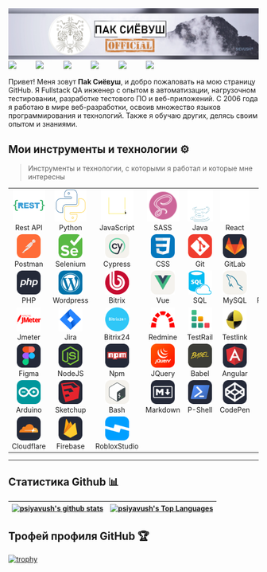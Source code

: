 
<img src="/src/sievush.png" alt="Hi there! I'm Sievush Pak" title="Hi there! I'm Sievush Pak"/>
<div align="justify">
    <a href="https://www.instagram.com/seva_krot/" style="text-decoration: none;">
        <img src="https://img.shields.io/badge/Instagram-%23E4405F.svg?style=for-the-badge&logo=Instagram&logoColor=white">
    </a>
    &nbsp;&nbsp;&nbsp;&nbsp;&nbsp;&nbsp;&nbsp;&nbsp;
    <a href="#" style="text-decoration: none;">
        <img src="https://img.shields.io/badge/YouTube-FF0000?style=for-the-badge&logo=youtube&logoColor=white">
    </a>
    &nbsp;&nbsp;&nbsp;&nbsp;&nbsp;&nbsp;&nbsp;&nbsp;
    <a href="https://vk.com/pak_s" style="text-decoration: none;">
        <img src="https://img.shields.io/badge/Вконтакте-%231DA1F2.svg?style=for-the-badge&logo=vk&logoColor=white">
    </a>
    &nbsp;&nbsp;&nbsp;&nbsp;&nbsp;&nbsp;&nbsp;&nbsp;
    <a href="#" style="text-decoration: none;">
        <img src="https://img.shields.io/badge/Linkedin-%231DA1F2.svg?style=for-the-badge&logo=Linkedin&logoColor=white">
    </a>
    &nbsp;&nbsp;&nbsp;&nbsp;&nbsp;&nbsp;&nbsp;&nbsp;
    <a href="https://t.me/Semen12345" style="text-decoration: none;">
        <img src="https://img.shields.io/badge/telegram-2CA5E0?style=for-the-badge&logo=telegram&logoColor=white">
    </a>
    &nbsp;&nbsp;&nbsp;&nbsp;&nbsp;&nbsp;&nbsp;&nbsp;
    <a href="https://gitlab.com/last-dragon" style="text-decoration: none;">
        <img src="https://img.shields.io/badge/gitlab-330F63?style=for-the-badge&logo=gitlab&logoColor=white">
    </a>
</div>
<p></p>

Привет! Меня зовут **Пak Cиёвyш**, и добро пожаловать на мою страницу GitHub. Я Fullstack QA инженер с опытом в автоматизации, нагрузочном тестировании, разработке тестового ПО и веб-приложений. С 2006 года я работаю в мире веб-разработки, освоив множество языков программирования и технологий. Также я обучаю других, делясь своим опытом и знаниями.

## Мои инструменты и технологии ⚙️

> Инструменты и технологии, с которыми я работал и которые мне интересны

<table>
  <tr>
    <td align="center">
        <img src="/src/icons/restapi-icon.svg" width="65" height="65" alt="Rest API" />
        <br>Rest API
    </td>
    <td align="center">
        <img src="/src/icons/python-icon.svg" width="65" height="65" alt="Python" />
        <br>Python
    </td>
    <td align="center">
        <img src="/src/icons/js-icon.svg" width="65" height="65" alt="JavaScript" />
        <br>JavaScript
    </td>
    <td align="center">
        <img src="/src/icons/sass-icon.svg" width="65" height="65" alt="SASS" />
        <br>SASS
    </td>
    <td align="center">
        <img src="/src/icons/java-icon.svg" width="65" height="65" alt="Java" />
        <br>Java
    </td>
    <td align="center">
        <img src="/src/icons/react-icon.svg" width="65" height="65" alt="React" />
        <br>React
    </td>
    <td align="center">
        <img src="/src/icons/docker-icon.svg" width="65" height="65" alt="Docker" />
        <br>Docker
    </td>
  </tr>
  <tr>
    <td align="center">
        <img src="/src/icons/Postman.svg" width="48" height="48" alt="Postman" />
        <br>Postman
    </td>
    <td align="center">
        <img src="/src/icons/Selenium.svg" width="48" height="48" alt="Selenium" />
        <br>Selenium
    </td>
    <td align="center">
        <img src="/src/icons/Cypress-Light.svg" width="48" height="48" alt="Cypress" />
        <br>Cypress
    </td>
    <td align="center">
        <img src="/src/icons/CSS.svg" width="48" height="48" alt="CSS" />
        <br>CSS
    </td>
    <td align="center">
        <img src="/src/icons/Git.svg" width="48" height="48" alt="Git" />
        <br>Git
    </td>
    <td align="center">
        <img src="/src/icons/GitLab-Dark.svg" width="48" height="48" alt="GitLab" />
        <br>GitLab
    </td>
    <td align="center">
        <img src="/src/icons/Github-Dark.svg" width="48" height="48" alt="Github" />
        <br>Github
    </td>
  </tr>
  <tr>
    <td align="center">
        <img src="/src/icons/PHP-Dark.svg" width="48" height="48" alt="PHP" />
        <br>PHP
    </td>
    <td align="center">
        <img src="/src/icons/Wordpress.svg" width="48" height="48" alt="Wordpress" />
        <br>Wordpress
    </td>
    <td align="center">
        <img src="/src/icons/bitrix.svg" width="48" height="48" alt="Bitrix" />
        <br>Bitrix
    </td>
    <td align="center">
        <img src="/src/icons/VueJS-Light.svg" width="48" height="48" alt="Vue" />
        <br>Vue
    </td>
    <td align="center">
        <img src="/src/icons/sql.svg" width="48" height="48" alt="sql" />
        <br>SQL
    </td>
    <td align="center">
        <img src="/src/icons/MySQL-Light.svg" width="48" height="48" alt="MySQL" />
        <br>MySQL
    </td>
    <td align="center">
        <img src="/src/icons/PostgreSQL-Light.svg" width="48" height="48" alt="PostgreSQL" />
        <br>PostgreSQL
    </td>
  </tr>
    <tr>
    <td align="center">
        <img src="/src/icons/apachejmeter-red.svg" width="48" height="48" alt="jmeter" />
        <br>Jmeter
    </td>
    <td align="center">
        <img src="/src/icons/jira.svg" width="48" height="48" alt="jira" />
        <br>Jira
    </td>
    <td align="center">
        <img src="/src/icons/bitrix24.svg" width="48" height="48" alt="bitrix24" />
        <br>Bitrix24
    </td>
    <td align="center">
        <img src="/src/icons/redmine-red.svg" width="48" height="48" alt="redmine" />
        <br>Redmine
    </td>
    <td align="center">
        <img src="/src/icons/Testrail.svg" width="48" height="48" alt="TestRail" />
        <br>TestRail
    </td>
    <td align="center">
        <img src="/src/icons/testlink.svg" width="48" height="48" alt="testlink" />
        <br>Testlink
    </td>
    <td align="center">
        <img src="/src/icons/qase.svg" width="48" height="48" alt="qase" />
        <br>QASE
    </td>
  </tr>
  <tr>
    <td align="center">
        <img src="/src/icons/Figma-Dark.svg" width="48" height="48" alt="Figma" />
        <br>Figma
    </td>
    <td align="center">
        <img src="/src/icons/NodeJS-Dark.svg" width="48" height="48" alt="NodeJS" />
        <br>NodeJS
    </td>
    <td align="center">
        <img src="/src/icons/Npm-Dark.svg" width="48" height="48" alt="Npm" />
        <br>Npm
    </td>
    <td align="center">
        <img src="/src/icons/JQuery.svg" width="48" height="48" alt="JQuery" />
        <br>JQuery
    </td>
    <td align="center">
        <img src="/src/icons/Babel.svg" width="48" height="48" alt="Babel" />
        <br>Babel
    </td>
    <td align="center">
        <img src="/src/icons/Angular-Dark.svg" width="48" height="48" alt="Angular" />
        <br>Angular
    </td>
    <td align="center">
        <img src="/src/icons/Svelte.svg" width="48" height="48" alt="Svelte" />
        <br>Svelte
    </td>
  </tr>
  <tr>
    <td align="center">
        <img src="/src/icons/Arduino.svg" width="48" height="48" alt="Arduino" />
        <br>Arduino
    </td>
    <td align="center">
        <img src="/src/icons/Sketchup-Dark.svg" width="48" height="48" alt="Sketchup" />
        <br>Sketchup
    </td>
    <td align="center">
        <img src="/src/icons/Bash-Light.svg" width="48" height="48" alt="Bash" />
        <br>Bash
    </td>
    <td align="center">
        <img src="/src/icons/Markdown-Dark.svg" width="48" height="48" alt="Markdown" />
        <br>Markdown
    </td>
    <td align="center">
        <img src="/src/icons/Powershell-Dark.svg" width="48" height="48" alt="Powershell" />
        <br>P-Shell
    </td>
    <td align="center">
        <img src="/src/icons/CodePen-Dark.svg" width="48" height="48" alt="CodePen" />
        <br>CodePen
    </td>
    <td align="center">
        <img src="/src/icons/Replit-Dark.svg" width="48" height="48" alt="Replit" />
        <br>Replit
    </td>
  </tr>
  <tr>
    <td align="center">
        <img src="/src/icons/Cloudflare-Dark.svg" width="48" height="48" alt="Cloudflare" />
        <br>Cloudflare
    </td>
    <td align="center">
        <img src="/src/icons/Firebase-Dark.svg" width="48" height="48" alt="Firebase" />
        <br>Firebase
    </td>
    <td align="center">
        <img src="/src/icons/RobloxStudio.svg" width="48" height="48" alt="RobloxStudio" />
        <br>RobloxStudio
    </td>
  </tr>
</table>

----

## Статистика Github 📊

| <a href="https://github.com/psiyavush/github-stats"><img align="center" src="https://github-stats-psiyavushs-projects.vercel.app/api?username=psiyavush&show_icons=true&include_all_commits=true&count_private=true&theme=buefy&hide_border=true" alt="psiyavush's github stats" /></a> | <a href="https://github.com/psiyavush/github-stats"><img align="center" src="https://github-stats-psiyavushs-projects.vercel.app/api/top-langs/?username=psiyavush&langs_count=8&layout=compact&theme=buefy&hide_border=true" alt="psiyavush's Top Languages"/></a> |
| ------------- | -------------

## Трофей профиля GitHub 🏆

[![trophy](https://github-profile-trophy.vercel.app/?username=psiyavush)](https://github.com/ryo-ma/github-profile-trophy)